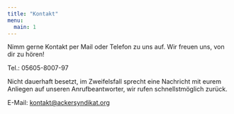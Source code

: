 ```yaml
---
title: "Kontakt"
menu:
  main: 1
---
```


Nimm gerne Kontakt per Mail oder Telefon zu uns auf. Wir freuen uns, von dir zu hören! 

Tel.: 05605-8007-97

Nicht dauerhaft besetzt, im Zweifelsfall sprecht eine Nachricht mit eurem Anliegen auf unseren Anrufbeantworter, wir rufen schnellstmöglich zurück.

E-Mail: kontakt@ackersyndikat.org
